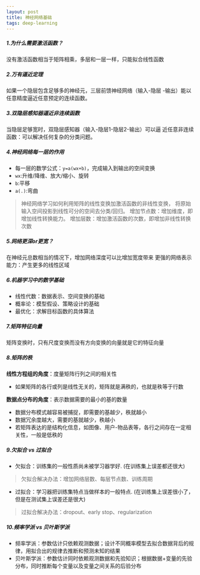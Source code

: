 ```yaml
---
layout: post
title: 神经网络基础
tags: deep-learning
---
```


##### 1.为什么需要激活函数？
没有激活函数相当于矩阵相乘，多层和一层一样，只能拟合线性函数


##### 2.万有逼近定理
如果一个隐层包含足够多的神经元，三层前馈神经网络（输入-隐层
-输出）能以任意精度逼近任意预定的连续函数。

##### 3.双隐层感知器逼近非连续函数
当隐层足够宽时，双隐层感知器（输入-隐层1-隐层2-输出）可以逼
近任意非连续函数：可以解决任何复杂的分类问题。


##### 4.神经网络每一层的作用
- 每一层的数学公式：`y=a(wx+b)`，完成输入到输出的空间变换
- `wx`:升维/降维、放大/缩小、旋转
- `b`:平移
- `a(.)`:弯曲

> 神经网络学习如何利用矩阵的线性变换加激活函数的非线性变换，
将原始输入空间投影到线性可分的空间去分类/回归。
> 增加节点数：增加维度，即增加线性转换能力。
> 增加层数：增加激活函数的次数，即增加非线性转换次数

##### 5.网络更深or更宽？
在神经元总数相当的情况下，增加网络深度可以比增加宽度带来
更强的网络表示能力：产生更多的线性区域

##### 6.机器学习中的数学基础
- 线性代数：数据表示、空间变换的基础
- 概率论：模型假设、策略设计的基础
- 最优化：求解目标函数的具体算法

##### 7.矩阵特征向量
矩阵变换时，只有尺度变换而没有方向变换的向量就是它的特征向量

##### 8.矩阵的秩
 **线性方程组的角度**：度量矩阵行列之间的相关性
- 如果矩阵的各行或列是线性无关的，矩阵就是满秩的，也就是秩等于行数

 **数据点分布的角度**：表示数据需要的最小的基的数量
- 数据分布模式越容易被捕捉，即需要的基越少，秩就越小
-  数据冗余度越大，需要的基就越少，秩越小
-  若矩阵表达的是结构化信息，如图像、用户-物品表等，各行之间存在一定相关性，一般是低秩的

##### 9.欠拟合 vs 过拟合
- 欠拟合：训练集的一般性质尚未被学习器学好. (在训练集上误差都还很大)
> 欠拟合解决办法：增加网络层数、每层节点数、训练周期
- 过拟合：学习器把训练集特点当做样本的一般特点. (在训练集上误差很小了，但是在测试集上误差还是很大)
> 过拟合解决办法：dropout、early stop、regularization 

##### 10.频率学派 vs 贝叶斯学派
- 频率学派：参数估计只依赖观测数据；设计不同概率模型去拟合数据背后的规律，用拟合出的规律去推断和预测未知的结果
- 贝叶斯学派：参数估计同时依赖观测数据和先验知识；根据数据+变量的先验分布，同时推断每个变量以及变量之间关系的后验分布
